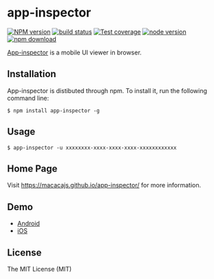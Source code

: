 # app-inspector

[![NPM version][npm-image]][npm-url]
[![build status][travis-image]][travis-url]
[![Test coverage][coveralls-image]][coveralls-url]
[![node version][node-image]][node-url]
[![npm download][download-image]][download-url]

[npm-image]: https://img.shields.io/npm/v/app-inspector.svg?style=flat-square
[npm-url]: https://npmjs.org/package/app-inspector
[travis-image]: https://img.shields.io/travis/macacajs/app-inspector.svg?style=flat-square
[travis-url]: https://travis-ci.org/macacajs/app-inspector
[coveralls-image]: https://img.shields.io/coveralls/macacajs/app-inspector.svg?style=flat-square
[coveralls-url]: https://coveralls.io/r/macacajs/app-inspector?branch=master
[node-image]: https://img.shields.io/badge/node.js-%3E=_4-green.svg?style=flat-square
[node-url]: http://nodejs.org/download/
[download-image]: https://img.shields.io/npm/dm/app-inspector.svg?style=flat-square
[download-url]: https://npmjs.org/package/app-inspector

[App-inspector](https://macacajs.github.io/app-inspector/) is a mobile UI viewer in browser.

## Installation

App-inspector is distibuted through npm. To install it, run the following command line:

```shell
$ npm install app-inspector -g
```

## Usage

```shell
$ app-inspector -u xxxxxxxx-xxxx-xxxx-xxxx-xxxxxxxxxxxx
```

## Home Page

Visit https://macacajs.github.io/app-inspector/ for more information.

## Demo

- [Android](http://ww4.sinaimg.cn/large/7dfcf2f7gw1f7bwlhpakwg20s40kge3k.gif)
- [iOS](http://ww4.sinaimg.cn/large/7dfcf2f7gw1f7bwp1mgiyg20s40kg7wh.gif)

## License

The MIT License (MIT)
